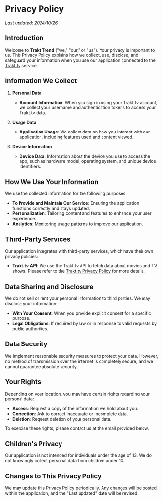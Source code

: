 # Privacy Policy

_Last updated: 2024/10/26_

## Introduction

Welcome to **Trakt Trend** ("we," "our," or "us"). Your privacy is important to us. This Privacy Policy explains how we collect, use, disclose, and safeguard your information when you use our application connected to the [Trakt.tv](https://trakt.tv/) service.

## Information We Collect

1. **Personal Data**

   - **Account Information**: When you sign in using your Trakt.tv account, we collect your username and authentication tokens to access your Trakt.tv data.

2. **Usage Data**

   - **Application Usage**: We collect data on how you interact with our application, including features used and content viewed.

3. **Device Information**

   - **Device Data**: Information about the device you use to access the app, such as hardware model, operating system, and unique device identifiers.

## How We Use Your Information

We use the collected information for the following purposes:

- **To Provide and Maintain Our Service**: Ensuring the application functions correctly and stays updated.
- **Personalization**: Tailoring content and features to enhance your user experience.
- **Analytics**: Monitoring usage patterns to improve our application.

## Third-Party Services

Our application integrates with third-party services, which have their own privacy policies:

- **Trakt.tv API**: We use the Trakt.tv API to fetch data about movies and TV shows. Please refer to the [Trakt.tv Privacy Policy](https://trakt.tv/privacy) for more details.

## Data Sharing and Disclosure

We do not sell or rent your personal information to third parties. We may disclose your information:

- **With Your Consent**: When you provide explicit consent for a specific purpose.
- **Legal Obligations**: If required by law or in response to valid requests by public authorities.

## Data Security

We implement reasonable security measures to protect your data. However, no method of transmission over the internet is completely secure, and we cannot guarantee absolute security.

## Your Rights

Depending on your location, you may have certain rights regarding your personal data:

- **Access**: Request a copy of the information we hold about you.
- **Correction**: Ask to correct inaccurate or incomplete data.
- **Deletion**: Request deletion of your personal data.

To exercise these rights, please contact us at the email provided below.

## Children's Privacy

Our application is not intended for individuals under the age of 13. We do not knowingly collect personal data from children under 13.

## Changes to This Privacy Policy

We may update this Privacy Policy periodically. Any changes will be posted within the application, and the "Last updated" date will be revised.
